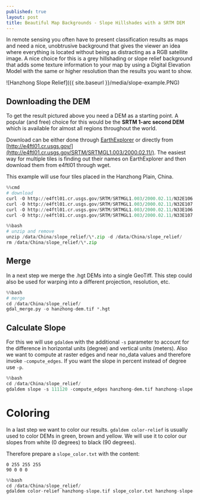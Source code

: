 ```yaml
---
published: true
layout: post
title: Beautiful Map Backgrounds - Slope Hillshades with a SRTM DEM
---
```

In remote sensing you often have to present classification results as maps and need a nice, unobtrusive
background that gives the viewer an idea where everything is located without being as distracting as a
RGB satellite image. A nice choice for this is a grey hillshading or slope relief background that adds
some texture information to your map by using a Digital Elevation Model with the same or higher resolution
than the results you want to show.

![Hanzhong Slope Relief]({{ site.baseurl }}/media/slope-example.PNG)

## Downloading the DEM

To get the result pictured above you need a DEM as a starting point. A popular (and free) choice for this would be the **SRTM 1-arc second DEM** which is available for almost all regions throughout the world.

Download can be either done through [EarthExplorer](http://earthexplorer.usgs.gov/) or directly from [http://e4ftl01.cr.usgs.gov/](http://e4ftl01.cr.usgs.gov/SRTM/SRTMGL1.003/2000.02.11/). The easiest way for multiple tiles is finding out their names on EarthExplorer and then download them from e4ftl01 through wget.

This example will use four tiles placed in the Hanzhong Plain, China.

```python
%%cmd
# download
curl -O http://e4ftl01.cr.usgs.gov/SRTM/SRTMGL1.003/2000.02.11/N32E106.SRTMGL1.hgt.zip
curl -O http://e4ftl01.cr.usgs.gov/SRTM/SRTMGL1.003/2000.02.11/N32E107.SRTMGL1.hgt.zip
curl -O http://e4ftl01.cr.usgs.gov/SRTM/SRTMGL1.003/2000.02.11/N33E106.SRTMGL1.hgt.zip
curl -O http://e4ftl01.cr.usgs.gov/SRTM/SRTMGL1.003/2000.02.11/N33E107.SRTMGL1.hgt.zip
```

```python
%%bash
# unzip and remove
unzip /data/China/slope_relief/\*.zip -d /data/China/slope_relief/
rm /data/China/slope_relief/\*.zip
```

## Merge

In a next step we merge the .hgt DEMs into a single GeoTiff. This step could also be used for warping into a different projection, resolution, etc.


```python
%%bash
# merge
cd /data/China/slope_relief/
gdal_merge.py -o hanzhong-dem.tif *.hgt
```

## Calculate Slope

For this we will use `gdaldem` with the additional `-s` parameter to account for the difference in horizontal units (degree) and vertical units (meters). Also we want to compute at raster edges and near no_data values and therefore invoke `-compute_edges`. If you want the slope in percent instead of degree use `-p`.


```python
%%bash
cd /data/China/slope_relief/
gdaldem slope -s 111120 -compute_edges hanzhong-dem.tif hanzhong-slope.tif
```

# Coloring

In a last step we want to color our results. `gdaldem color-relief` is usually used to color DEMs in green, brown and yellow. We will use it to color our slopes from white (0 degrees) to black (90 degrees).

Therefore prepare a `slope_color.txt` with the content:

```
0 255 255 255
90 0 0 0
```


```python
%%bash
cd /data/China/slope_relief/
gdaldem color-relief hanzhong-slope.tif slope_color.txt hanzhong-slope-relief.tif
```
